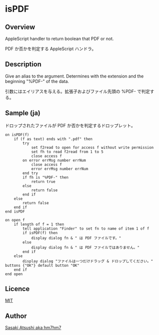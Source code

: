# isPDF

## Overview

AppleScript handler to return boolean that PDF or not.

PDF か否かを判定する AppleScript ハンドラ。

## Description

Give an alias to the argument. Determines with the extension and the beginning "%PDF-" of the data.

引数にはエイリアスを与える。拡張子およびファイル先頭の %PDF- で判定する。

## Sample (ja)

ドロップされたファイルが PDF か否かを判定するドロップレット。

```
on isPDF(f)
	if (f as text) ends with ".pdf" then
		try
			set f2read to open for access f without write permission
			set fh to read f2read from 1 to 5
			close access f
		on error errMsg number errNum
			close access f
			error errMsg number errNum
		end try
		if fh is "%PDF-" then
			return true
		else
			return false
		end if
	else
		return false
	end if
end isPDF

on open f
	if length of f = 1 then
		tell application "Finder" to set fn to name of item 1 of f
		if isPDF(f) then
			display dialog fn & " は PDF ファイルです。"
		else
			display dialog fn & " は PDF ファイルではありません。"
		end if
	else
		display dialog "ファイルは一つだけドラッグ & ドロップしてください。" buttons {"OK"} default button "OK"
	end if
end open
```


## Licence

[MIT](https://github.com/tcnksm/tool/blob/master/LICENCE)

## Author

[Sasaki Atsushi aka hm7hm7](https://github.com/hm7hm7)
